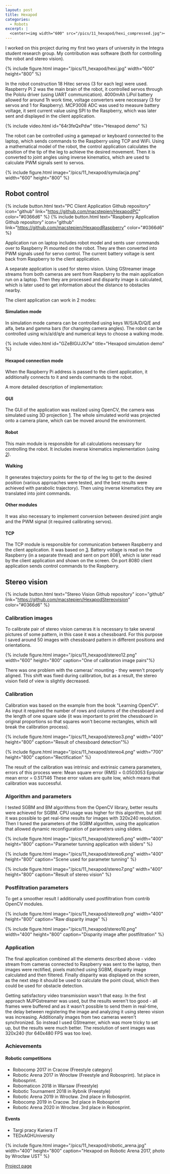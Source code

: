 ```yaml
---
layout: post
title: Hexapod
categories:
  - Robots
excerpt: |
  <center><img width="600" src="/pics/11_hexapod/hexi_compressed.jpg"></center>
---
```


I worked on this project during my first two years of university in the Integra student research group. My contribution was software (both for controlling the robot and stereo vision).

{% include figure.html image="/pics/11_hexapod/hexi.jpg" width="600" height="800" %}

In the robot construction 18 Hitec servos (3 for each leg) were used. Raspberry Pi 2 was the main brain of the robot, it controlled servos through the Pololu driver (using UART communication). 4000mAh LiPol battery allowed for around 1h work time, voltage converters were necessary (3 for servos and 1 for Raspberry). MCP3008 ADC was used to measure battery voltage, it sent current value using SPI to the Raspberry, which was later sent and displayed in the client application. 

{% include video.html id="64r3feQxPdw" title="Hexapod demo" %}

The robot can be controlled using a gamepad or keyboard connected to the laptop, which sends commands to the Raspberry using TCP and WiFi. Using a mathematical model of the robot, the control application calculates the position of the tip of the leg to achieve the desired movement. Then it is converted to joint angles using inverse kinematics, which are used to calculate PWM signals sent to servos. 

{% include figure.html image="/pics/11_hexapod/symulacja.png" width="600" height="800" %}

## Robot control

{% include button.html text="PC Client Application Github repository" icon="github" link="https://github.com/macstepien/HexapodPC" color="#0366d6" %}
{% include button.html text="Raspberry Application Github repository" icon="github" link="https://github.com/macstepien/HexapodRaspberry" color="#0366d6" %}

Application run on laptop includes robot model and sents user commands over to Raspberry Pi mounted on the robot. They are then converted into PWM signals used for servo control. The current battery voltage is sent back from Raspberry to the client application.

A separate application is used for stereo vision. Using GStreamer image streams from both cameras are sent from Raspberry to the main application run on a laptop. Then they are processed and disparity image is calculated, which is later used to get information about the distance to obstacles nearby.

The client application can work in 2 modes:

#### Simulation mode

In simulation mode camera can be controlled using keys  W/S/A/D/Q/E and alfa, beta and gamma bars (for changing camera angles). The robot can be controlled using w/s/a/d/q/e and numerical keys to choose a walking mode.

{% include video.html id="GZeBIGUJX7w" title="Hexapod simulation demo" %}

#### Hexapod connection mode

When the Raspberry Pi address is passed to the client application, it additionally connects to it and sends commands to the robot. 

A more detailed description of implementation:

#### GUI

The GUI of the application was realized using OpenCV, the camera was simulated using 3D projection [1](https://en.wikipedia.org/wiki/3D_projection "1"). The whole simulated world was projected onto a camera plane, which can be moved around the environment.

#### Robot

This main module is responsible for all calculations necessary for controlling the robot. It includes inverse kinematics implementation (using [2](https://oscarliang.com/inverse-kinematics-and-trigonometry-basics/ "2")).

#### Walking

It generates trajectory points for the tip of the leg to get to the desired position (various approaches were tested, and the best results were achieved with parabolic trajectory). Then using inverse kinematics they are translated into joint commands.

#### Other modules

It was also necessary to implement conversion between desired joint angle and the PWM signal (it required calibrating servos).

#### TCP

The TCP module is responsible for communication between Raspberry and the client application. It was based on [3](https://github.com/vichargrave/tcpsockets "3"). Battery voltage is read on the Raspberry (in a separate thread) and sent on port 8081, which is later read by the client application and shown on the screen. On port 8080 client application sends control commands to the Raspberry.

## Stereo vision

{% include button.html text="Stereo Vision Github repository" icon="github" link="https://github.com/macstepien/HexapodStereovision" color="#0366d6" %}

### Calibration images

To calibrate pair of stereo vision cameras it is necessary to take several pictures of some pattern, in this case it was a chessboard. For this purpose I saved around 50 images with chessboard pattern in different positions and orientations.

{% include figure.html image="/pics/11_hexapod/stereo12.png" width="600" height="800" caption="One of calibration image pairs"%}

There was one problem with the cameras' mounting - they weren't properly aligned. This shift was fixed during calibration, but as a result, the stereo vision field of view is slightly decreased.

### Calibration

Calibration was based on the example from the book "Learning OpenCV". As input it required the number of rows and columns of the chessboard and the length of one square side (it was important to print the chessboard in original proportions so that squares won't become rectangles, which will break the calibration process).

{% include figure.html image="/pics/11_hexapod/stereo3.png" width="400" height="800" caption="Result of chessboard detection"%}

{% include figure.html image="/pics/11_hexapod/stereo4.png" width="700" height="800" caption="Rectification" %}

The result of the calibration was intrinsic and extrinsic camera parameters, errors of this process were:
Mean square error (RMS) = 0.0503053
Epipolar mean error = 0.517146
These error values are quite low, which means that calibration was successful.

### Algorithm and parameters

I tested SGBM and BM algorithms from the OpenCV library, better results were achieved for SGBM. CPU usage was higher for this algorithm, but still it was possible to get real-time results for images with 320x240 resolution. Then I tuned the parameters of the SGBM algorithm, using the application that allowed dynamic reconfiguration of parameters using sliders.

{% include figure.html image="/pics/11_hexapod/stereo5.png" width="400" height="800" caption="Parameter tunning application with sliders" %}

{% include figure.html image="/pics/11_hexapod/stereo6.png" width="400" height="800" caption="Scene used for parameter tunning" %}

{% include figure.html image="/pics/11_hexapod/stereo7.png" width="400" height="800" caption="Result of stereo vision" %}

### Postfiltration parameters

To get a smoother result I additionally used postfiltration from contrib OpenCV modules.

{% include figure.html image="/pics/11_hexapod/stereo9.png" width="400" height="800" caption="Raw disparity image" %}

{% include figure.html image="/pics/11_hexapod/stereo10.png" width="400" height="800" caption="Disparity image after postfiltration" %}

### Application

The final application combined all the elements described above - video stream from cameras connected to Raspberry was sent to the laptop, then images were rectified, pixels matched using SGBM, disparity image calculated and then filtered. Finally disparity was displayed on the screen, as the next step it should be used to calculate the point cloud, which then could be used for obstacle detection.

Getting satisfactory video transmission wasn't that easy. In the first approach MJPGstreamer was used, but the results weren't too good - all frames were buffered and as it wasn't possible to send them in real-time, the delay between registering the image and analyzing it using stereo vision was increasing. Additionally images from two cameras weren't synchronized. So instead I used GStreamer, which was more tricky to set up, but the results were much better. The resolution of sent images was 320x240 (for 640x480 FPS was too low).

### Achievements

#### Robotic competitions

- Robocomp 2017 in Cracow (Freestyle category)
- Robotic Arena 2017 in Wrocław (Freestyle and Robosprint). 1st place in Robosprint.
- Robomaticon 2018 in Warsaw (Freestyle)
- Robotic Tournament 2018 in Rybnik (Freestyle)
- Robotic Arena 2019 in Wrocław. 2nd place in Robosprint.
- Robocomp 2019 in Cracow. 3rd place in Robosprint
- Robotic Arena 2020 in Wrocław. 3rd place in Robosprint.

#### Events

- Targi pracy Kariera IT
- TEDxAGHUniversity

{% include figure.html image="/pics/11_hexapod/robotic_arena.jpg" width="400" height="800" caption="Hexapod on Robotic Arena 2017, photo by Wrocław UST" %}

[Project page](http://www.integra.agh.edu.pl/robot-kroczacy-freestyle/ "Project page")
